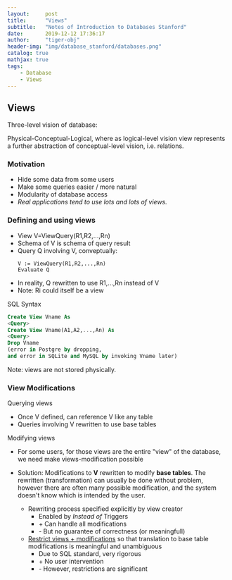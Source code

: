 ```yaml
---
layout:     post
title:      "Views"
subtitle:   "Notes of Introduction to Databases Stanford"
date:       2019-12-12 17:36:17
author:     "tiger-obj"
header-img: "img/database_stanford/databases.png"
catalog: true
mathjax: true
tags:
    - Database
    - Views
---
```


## Views

Three-level vision of database:

Physical-Conceptual-Logical, where as logical-level vision view represents a further abstraction of conceptual-level vision, i.e. relations.

### Motivation

* Hide some data from some users
* Make some queries easier / more natural
* Modularity of database access
* *Real applications tend to use lots and lots of views.*

### Defining and using views

* View V=ViewQuery(R1,R2,...,Rn)
* Schema of V is schema of query result
* Query Q involving V, conveptually:
    ```
    V := ViewQuery(R1,R2,...,Rn)
    Evaluate Q
    ```
* In reality, Q rewritten to use R1,...,Rn instead of V
* Note: Ri could itself be a view

SQL Syntax
```sql
Create View Vname As
<Query>
Create View Vname(A1,A2,...,An) As
<Query>
Drop Vname 
(error in Postgre by dropping, 
and error in SQLite and MySQL by invoking Vname later)
```

Note: views are not stored physically.

### View Modifications

Querying views

* Once V defined, can reference V like any table
* Queries involving V rewritten to use base tables

Modifying views

* For some users, for those views are the entire "view" of the database, we need make views-modification possible

* Solution: Modifications to **V** rewritten to modify **base tables**. The rewritten (transformation) can usually be done without problem, however there are often many possible modification, and the system doesn't know which is intended by the user.
  * Rewriting process specified explicitly by view creator
    * Enabled by *Instead of* Triggers
    * \+ Can handle all modifications
    * \- But no guarantee of correctness (or meaningfull)
  * <u>Restrict views + modifications</u> so that translation to base table modifications is meaningful and unambiguous
    * Due to SQL standard, very rigorous
    * \+ No user intervention
    * \- However, restrictions are significant